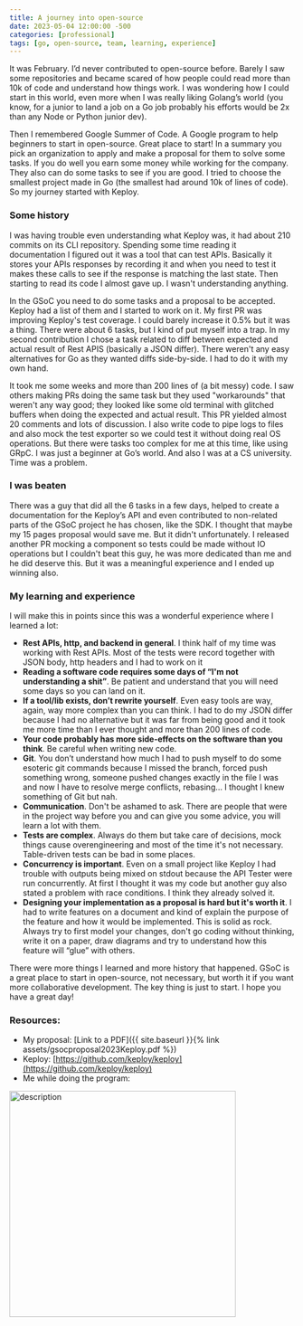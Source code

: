 ```yaml
---
title: A journey into open-source
date: 2023-05-04 12:00:00 -500
categories: [professional]
tags: [go, open-source, team, learning, experience]
---
```


It was February. I’d never contributed to open-source before. Barely I saw some repositories and became scared of how people could read more than 10k of code and understand how things work. I was wondering how I could start in this world, even more when I was really liking Golang’s world (you know, for a junior to land a job on a Go job probably his efforts would be 2x than any Node or Python junior dev).

Then I remembered Google Summer of Code. A Google program to help beginners to start in open-source. Great place to start! In a summary you pick an organization to apply and make a proposal for them to solve some tasks. If you do well you earn some money while working for the company. They also can do some tasks to see if you are good. I tried to choose the smallest project made in Go (the smallest had around 10k of lines of code). So my journey started with Keploy.

### Some history
I was having trouble even understanding what Keploy was, it had about 210 commits on its CLI repository. Spending some time reading it documentation I figured out it was a tool that can test APIs. Basically it stores your APIs responses by recording it and when you need to test it makes these calls to see if the response is matching the last state. Then starting to read its code I almost gave up. I wasn't understanding anything.

In the GSoC you need to do some tasks and a proposal to be accepted. Keploy had a list of them and I started to work on it. My first PR was improving Keploy's test coverage. I could barely increase it 0.5% but it was a thing. There were about 6 tasks, but I kind of put myself into a trap. In my second contribution I chose a task related to diff between expected and actual result of Rest APIS (basically a JSON differ). There weren't any easy alternatives for Go as they wanted diffs side-by-side. I had to do it with my own hand.

It took me some weeks and more than 200 lines of (a bit messy) code. I saw others making PRs doing the same task but they used "workarounds" that weren't any way good; they looked like some old terminal with glitched buffers when doing the expected and actual result. This PR yielded almost 20 comments and lots of discussion. I also write code to pipe logs to files and also mock the test exporter so we could test it without doing real OS operations. But there were tasks too complex for me at this time, like using GRpC. I was just a beginner at Go’s world. And also I was at a CS university. Time was a problem.

### I was beaten
There was a guy that did all the 6 tasks in a few days, helped to create a documentation for the Keploy’s API and even contributed to non-related parts of the GSoC project he has chosen, like the SDK. I thought that maybe my 15 pages proposal would save me. But it didn't unfortunately. I released another PR mocking a component so tests could be made without IO operations but I couldn't beat this guy, he was more dedicated than me and he did deserve this. But it was a meaningful experience and I ended up winning also.

### My learning and experience
I will make this in points since this was a wonderful experience where I learned a lot:
- **Rest APIs, http, and backend in general**. I think half of my time was working with Rest APIs. Most of the tests were record together with JSON body, http headers and I had to work on it
- **Reading a software code requires some days of “I'm not understanding a shit”**. Be patient and understand that you will need some days so you can land on it.
- **If a tool/lib exists, don’t rewrite yourself**. Even easy tools are way, again, way more complex than you can think. I had to do my JSON differ because I had no alternative but it was far from being good and it took me more time than I ever thought and more than 200 lines of code.
- **Your code probably has more side-effects on the software than you think**. Be careful when writing new code.
- **Git**. You don’t understand how much I had to push myself to do some esoteric git commands because I missed the branch, forced push something wrong, someone pushed changes exactly in the file I was and now I have to resolve merge conflicts, rebasing… I thought I knew something of Git but nah.
- **Communication**. Don't be ashamed to ask. There are people that were in the project way before you and can give you some advice, you will learn a lot with them. 
- **Tests are complex**. Always do them but take care of decisions, mock things cause overengineering and most of the time it's not necessary. Table-driven tests can be bad in some places.
- **Concurrency is important**. Even on a small project like Keploy I had trouble with outputs being mixed on stdout because the API Tester were run concurrently. At first I thought it was my code but another guy also stated a problem with race conditions. I think they already solved it.
- **Designing your implementation as a proposal is hard but it's worth it**. I had to write features on a document and kind of explain the purpose of the feature and how it would be implemented. This is solid as rock. Always try to first model your changes, don't go coding without thinking, write it on a paper, draw diagrams and try to understand how this feature will “glue” with others.

There were more things I learned and more history that happened. GSoC is a great place to start in open-source, not necessary, but worth it if you want more collaborative development. The key thing is just to start. I hope you have a great day!

### Resources:
- My proposal: [Link to a PDF]({{ site.baseurl }}{% link assets/gsocproposal2023Keploy.pdf %})
- Keploy: [https://github.com/keploy/keploy](https://github.com/keploy/keploy)
- Me while doing the program: 

<img src="{{ site.baseurl }}/assets/spring.jpg" alt="description" width="400"/>


